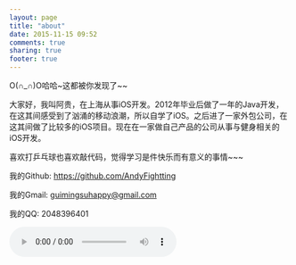```yaml
---
layout: page
title: "about"
date: 2015-11-15 09:52
comments: true
sharing: true
footer: true
---
```

O(∩_∩)O哈哈~这都被你发现了~~

大家好，我叫阿贵，在上海从事iOS开发。2012年毕业后做了一年的Java开发，在这其间感受到了汹涌的移动浪潮，所以自学了iOS。之后进了一家外包公司，在这其间做了比较多的iOS项目。现在在一家做自己产品的公司从事与健身相关的iOS开发。

喜欢打乒乓球也喜欢敲代码，觉得学习是件快乐而有意义的事情~~~

我的Github: https://github.com/AndyFightting

我的Gmail: guimingsuhappy@gmail.com

我的QQ: 2048396401


<audio autoplay="autoplay" loop="loop" src="http://sc.111ttt.com/up/mp3/108949/476C853CE5261AAD24E499CE42C76CAE.mp3" controls="controls"></audio>